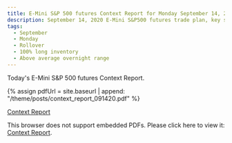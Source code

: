 ```yaml
---
title: E-Mini S&P 500 futures Context Report for Monday September 14, 2020
description: September 14, 2020 E-Mini S&P500 futures trade plan, key support and resistance zones, and volatility analysis.
tags:
  - September
  - Monday
  - Rollover
  - 100% long inventory
  - Above average overnight range
---
```


Today's E-Mini S&P 500 futures Context Report.

{% assign pdfUrl = site.baseurl | append: "/theme/posts/context_report_091420.pdf" %}

<a href="{{pdfUrl}}">Context Report</a>

<object data="{{pdfUrl}}" type="application/pdf" width="700px" height="700px">
    <p>This browser does not support embedded PDFs. Please click here to view it: <a href="{{pdfUrl}}">Context Report</a>.</p>
</object>

